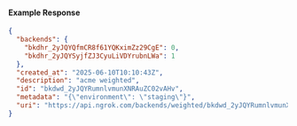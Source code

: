 <!-- Code generated for API Clients. DO NOT EDIT. -->

#### Example Response

```json
{
  "backends": {
    "bkdhr_2yJQYQfmCR8f61YQKximZz29CgE": 0,
    "bkdhr_2yJQYSyjfZJ3CyuLiVDYrubnLWa": 1
  },
  "created_at": "2025-06-10T10:10:43Z",
  "description": "acme weighted",
  "id": "bkdwd_2yJQYRumnlvmunXNRAuZC02vAHv",
  "metadata": "{\"environment\": \"staging\"}",
  "uri": "https://api.ngrok.com/backends/weighted/bkdwd_2yJQYRumnlvmunXNRAuZC02vAHv"
}
```
